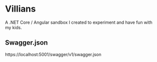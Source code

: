 # Villians

A .NET Core / Angular sandbox I created to experiment and have fun with my kids.

## Swagger.json

https://localhost:5001/swagger/v1/swagger.json

